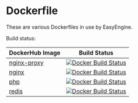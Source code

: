 # Dockerfile

These are various Dockerfiles in use by EasyEngine.

Build status:

| DockerHub Image| Build Status  |
| -------------- |:-------------:|
| [nginx-proxy](https://hub.docker.com/r/easyengine/nginx-proxy/) | [![Docker Build Status](https://img.shields.io/docker/build/easyengine/nginx-proxy.svg)]() |
| [nginx](https://hub.docker.com/r/easyengine/nginx/) | [![Docker Build Status](https://img.shields.io/docker/build/easyengine/nginx.svg)]() |
| [php](https://hub.docker.com/r/easyengine/php/) | [![Docker Build Status](https://img.shields.io/docker/build/easyengine/php.svg)]() |
| [redis](https://hub.docker.com/r/easyengine/redis/) | [![Docker Build Status](https://img.shields.io/docker/build/easyengine/redis.svg)]() |

